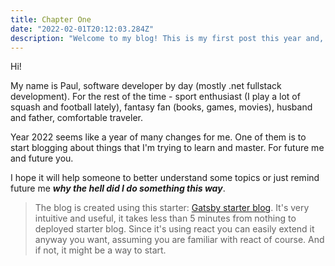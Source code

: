 ```yaml
---
title: Chapter One
date: "2022-02-01T20:12:03.284Z"
description: "Welcome to my blog! This is my first post this year and, well... ever. My name is Paweł (Paul), I will write probably mostly about programming and everything related to it, but who knows, maybe there will be other topics as well. Enjoy!"
---
```


Hi!

My name is Paul, software developer by day (mostly .net fullstack development). For the rest of the time - sport enthusiast (I play a lot of squash and football lately), fantasy fan (books, games, movies), husband and father, comfortable traveler.

Year 2022 seems like a year of many changes for me.
One of them is to start blogging about things that I'm trying to learn and master. For future me and future you.

I hope it will help someone to better understand some topics or just remind future me ***why the hell did I do something this way***.

> The blog is created using this starter: [Gatsby starter blog](https://github.com/gatsbyjs/gatsby-starter-blog).
> It's very intuitive and useful, it takes less than 5 minutes from nothing to deployed starter blog.
> Since it's using react you can easily extend it anyway you want, assuming you are familiar with react of course.
> And if not, it might be a way to start.
